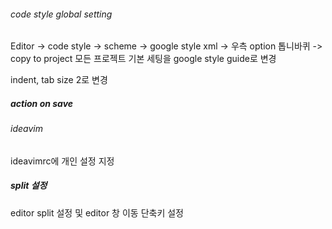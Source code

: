 ###### code style global setting
Editor -> code style -> scheme -> google style xml -> 우측 option 톱니바퀴 -> copy to project 
모든 프로젝트 기본 세팅을 google style guide로 변경 

indent, tab size 2로 변경


##### action on save

###### ideavim
ideavimrc에 개인 설정 지정

##### split 설정
editor split 설정 및 editor 창 이동 단축키 설정

